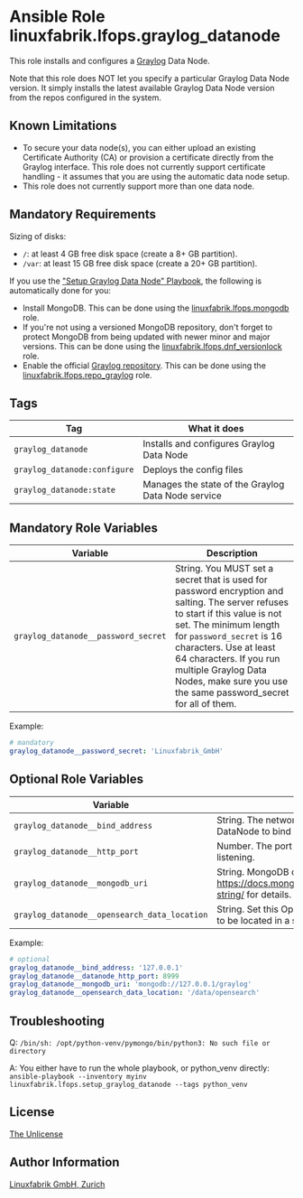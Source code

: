 # Ansible Role linuxfabrik.lfops.graylog_datanode

This role installs and configures a [Graylog](https://www.graylog.org) Data Node.

Note that this role does NOT let you specify a particular Graylog Data Node version. It simply installs the latest available Graylog Data Node version from the repos configured in the system.


## Known Limitations

* To secure your data node(s), you can either upload an existing Certificate Authority (CA) or provision a certificate directly from the Graylog interface. This role does not currently support certificate handling - it assumes that you are using the automatic data node setup.
* This role does not currently support more than one data node.


## Mandatory Requirements

Sizing of disks:

* `/`: at least 4 GB free disk space (create a 8+ GB partition).
* `/var`: at least 15 GB free disk space (create a 20+ GB partition).

If you use the ["Setup Graylog Data Node" Playbook](https://github.com/Linuxfabrik/lfops/blob/main/playbooks/setup_graylog_datanode.yml), the following is automatically done for you:

* Install MongoDB. This can be done using the [linuxfabrik.lfops.mongodb](https://github.com/Linuxfabrik/lfops/tree/main/roles/mongodb) role.
* If you're not using a versioned MongoDB repository, don't forget to protect MongoDB from being updated with newer minor and major versions. This can be done using the [linuxfabrik.lfops.dnf_versionlock](https://github.com/Linuxfabrik/lfops/tree/main/roles/dnf_versionlock) role.
* Enable the official [Graylog repository](https://go2docs.graylog.org/current/downloading_and_installing_graylog/red_hat_installation.htm). This can be done using the [linuxfabrik.lfops.repo_graylog](https://github.com/Linuxfabrik/lfops/tree/main/roles/repo_graylog) role.


## Tags

| Tag                           | What it does                                    |
| ---                           | ------------                                    |
| `graylog_datanode`            | Installs and configures Graylog Data Node          |
| `graylog_datanode:configure`  | Deploys the config files |
| `graylog_datanode:state`      | Manages the state of the Graylog Data Node service |


## Mandatory Role Variables

| Variable | Description |
| -------- | ----------- |
| `graylog_datanode__password_secret` | String. You MUST set a secret that is used for password encryption and salting. The server refuses to start if this value is not set. The minimum length for `password_secret` is 16 characters. Use at least 64 characters. If you run multiple Graylog Data Nodes, make sure you use the same password_secret for all of them. |

Example:
```yaml
# mandatory
graylog_datanode__password_secret: 'Linuxfabrik_GmbH'
```


## Optional Role Variables

| Variable | Description | Default Value |
| -------- | ----------- | ------------- |
| `graylog_datanode__bind_address` | String. The network interface used by the Graylog DataNode to bind all services. | `'127.0.0.1'` |
| `graylog_datanode__http_port`    | Number. The port where the DataNode REST api is listening. | `8999` |
| `graylog_datanode__mongodb_uri`  | String. MongoDB connection string. See https://docs.mongodb.com/manual/reference/connection-string/ for details. | `'mongodb://127.0.0.1/graylog'` |
| `graylog_datanode__opensearch_data_location` | String. Set this OpenSearch folder if you need OpenSearch to be located in a special place. | `/var/lib/graylog-datanode/opensearch/data` |

Example:
```yaml
# optional
graylog_datanode__bind_address: '127.0.0.1'
graylog_datanode__datanode_http_port: 8999
graylog_datanode__mongodb_uri: 'mongodb://127.0.0.1/graylog'
graylog_datanode__opensearch_data_location: '/data/opensearch'
```


## Troubleshooting

Q: `/bin/sh: /opt/python-venv/pymongo/bin/python3: No such file or directory`

A: You either have to run the whole playbook, or python_venv directly: `ansible-playbook --inventory myinv linuxfabrik.lfops.setup_graylog_datanode --tags python_venv`


## License

[The Unlicense](https://unlicense.org/)


## Author Information

[Linuxfabrik GmbH, Zurich](https://www.linuxfabrik.ch)
